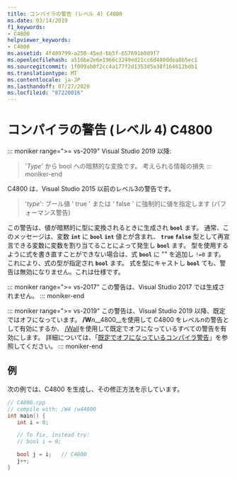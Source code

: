 ```yaml
---
title: コンパイラの警告 (レベル 4) C4800
ms.date: 03/14/2019
f1_keywords:
- C4800
helpviewer_keywords:
- C4800
ms.assetid: 4f409799-a250-45ed-bb5f-657691b0d9f7
ms.openlocfilehash: a516be2e6e1966c3249ed21cc6d480ddea8b5ec1
ms.sourcegitcommit: 1f009ab0f2cc4a177f2d1353d5a38f164612bdb1
ms.translationtype: MT
ms.contentlocale: ja-JP
ms.lasthandoff: 07/27/2020
ms.locfileid: "87220016"
---
```

# <a name="compiler-warning-level-4-c4800"></a>コンパイラの警告 (レベル 4) C4800

::: moniker range=">= vs-2019"
Visual Studio 2019 以降: 
> '*Type*' から bool への暗黙的な変換です。 考えられる情報の損失
::: moniker-end

C4800 は、Visual Studio 2015 以前のレベル3の警告です。
> '*type*': ブール値 ' true ' または ' false ' に強制的に値を指定します (パフォーマンス警告)

この警告は、値が暗黙的に型に変換されるときに生成され **`bool`** ます。 通常、このメッセージは、変数 **`int`** に **`bool`** **`int`** 値とが含まれ、 **`true`** **`false`** 型として再宣言できる変数に変数を割り当てることによって発生し **`bool`** ます。 型を使用するように式を書き直すことができない場合は、式 **`bool`** に "" を追加し `!=0` ます。これにより、式の型が指定され **`bool`** ます。 式を型にキャストし **`bool`** ても、警告は無効になりません。これは仕様です。

::: moniker range=">= vs-2017"
この警告は、Visual Studio 2017 では生成されません。
::: moniker-end

::: moniker range=">= vs-2019"
この警告は、Visual Studio 2019 以降、既定ではオフになっています。 __/W__*n*__4800__を使用して C4800 をレベル*n*の警告として有効にするか、 [/Wall](../../build/reference/compiler-option-warning-level.md)を使用して既定でオフになっているすべての警告を有効にします。 詳細については、「[既定でオフになっているコンパイラ警告](../../preprocessor/compiler-warnings-that-are-off-by-default.md)」を参照してください。
::: moniker-end

## <a name="example"></a>例

次の例では、C4800 を生成し、その修正方法を示しています。

```cpp
// C4800.cpp
// compile with: /W4 /w44800
int main() {
   int i = 0;

   // To fix, instead try:
   // bool i = 0;

   bool j = i;   // C4800
   j++;
}
```
